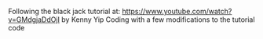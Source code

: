 Following the black jack tutorial at: https://www.youtube.com/watch?v=GMdgjaDdOjI by Kenny Yip Coding with a few modifications to the tutorial code
